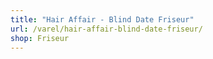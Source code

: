 ```yaml
---
title: "Hair Affair - Blind Date Friseur"
url: /varel/hair-affair-blind-date-friseur/
shop: Friseur
---
```

